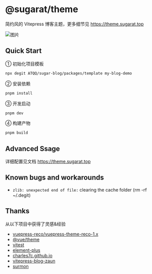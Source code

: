 # @sugarat/theme

简约风的 Vitepress 博客主题，更多细节见 https://theme.sugarat.top

![图片](https://img.cdn.sugarat.top/mdImg/MTY3MzE3MDUxOTMwMw==673170519303)

## Quick Start
① 初始化项目模板
```sh
npx degit ATQQ/sugar-blog/packages/template my-blog-demo
```

② 安装依赖
```sh
pnpm install
```

③ 开发启动
```sh
pnpm dev
```

④ 构建产物
```sh
pnpm build
```
## Advanced Ssage
详细配置见文档 https://theme.sugarat.top

## Known bugs and workarounds
* `zlib: unexpected end of file:` clearing the cache folder (rm -rf ~/.degit)


## Thanks
从以下项目中获得了灵感&经验
* [vuepress-reco/vuepress-theme-reco-1.x](https://github.com/vuepress-reco/vuepress-theme-reco-1.x)
* [@vue/theme](https://github.com/vuejs/theme)
* [vitest](https://vitest.dev/)
* [element-plus](https://github.com/element-plus/element-plus)
* [charles7c.github.io](https://github.com/Charles7c/charles7c.github.io)
* [vitepress-blog-zaun](https://github.com/clark-cui/vitepress-blog-zaun)
* [surmon](https://surmon.me/)